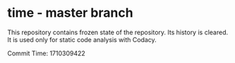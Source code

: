 # time - master branch

This repository contains frozen state of the repository.
Its history is cleared. It is used only for static code
analysis with Codacy.

Commit Time: 1710309422